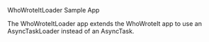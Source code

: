WhoWroteItLoader Sample App 

The WhoWroteItLoader app extends the WhoWroteIt app to use an AsyncTaskLoader 
instead of an AsyncTask.  
